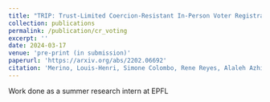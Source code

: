 ```yaml
---
title: "TRIP: Trust-Limited Coercion-Resistant In-Person Voter Registration"
collection: publications
permalink: /publication/cr_voting
excerpt: ''
date: 2024-03-17
venue: 'pre-print (in submission)'
paperurl: 'https://arxiv.org/abs/2202.06692'
citation: 'Merino, Louis-Henri, Simone Colombo, Rene Reyes, Alaleh Azhir, Haoqian Zhang, Jeff Allen, Bernhard Tellenbach, Vero Estrada-Galiñanes, and Bryan Ford. "TRIP: Trust-Limited Coercion-Resistant In-Person Voter Registration." arXiv preprint arXiv:2202.06692 (2022).'
---
```


Work done as a summer research intern at EPFL